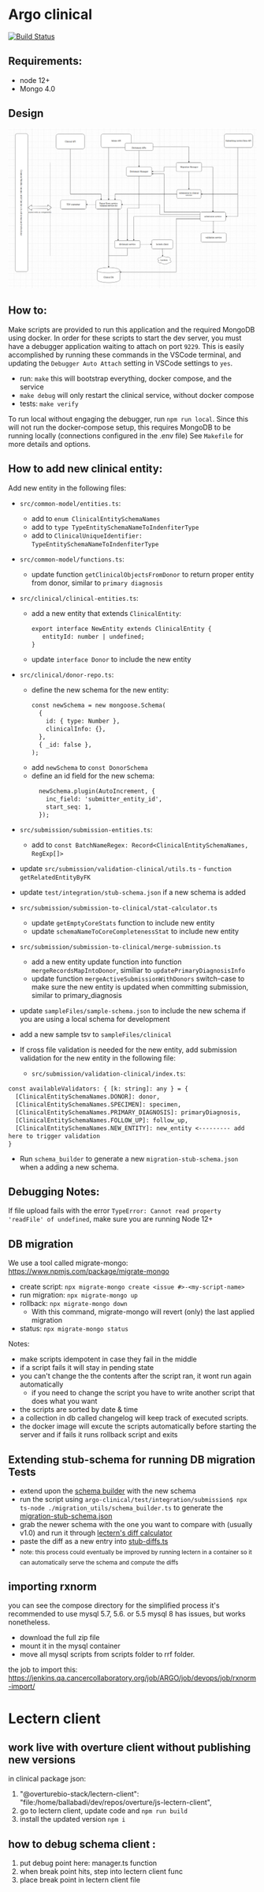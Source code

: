 # Argo clinical

[![Build Status](https://jenkins.qa.cancercollaboratory.org/buildStatus/icon?job=ARGO%2Fargo-clinical%2Fmaster)](https://jenkins.qa.cancercollaboratory.org/job/ARGO/job/argo-clinical/job/master/)

## Requirements:

- node 12+
- Mongo 4.0

## Design

![clinical Arch](./ClinicalServiceArch.png)

## How to:

Make scripts are provided to run this application and the required MongoDB using docker. In order for these scripts to start the dev server, you must have a debugger application waiting to attach on port `9229`. This is easily accomplished by running these commands in the VSCode terminal, and updating the `Debugger Auto Attach` setting in VSCode settings to `yes`.

- run: `make` this will bootstrap everything, docker compose, and the service
- `make debug` will only restart the clinical service, without docker compose
- tests: `make verify`

To run local without engaging the debugger, run `npm run local`. Since this will not run the docker-compose setup, this requires MongoDB to be running locally (connections configured in the .env file)
See `Makefile` for more details and options.

## How to add new clinical entity:

Add new entity in the following files:

- `src/common-model/entities.ts`:

  - add to `enum ClinicalEntitySchemaNames`
  - add to `type TypeEntitySchemaNameToIndenfiterType`
  - add to `ClinicalUniqueIdentifier: TypeEntitySchemaNameToIndenfiterType`

- `src/common-model/functions.ts`:

  - update function `getClinicalObjectsFromDonor` to return proper entity from donor, similar to `primary diagnosis`

- `src/clinical/clinical-entities.ts`:

  - add a new entity that extends `ClinicalEntity`:
    ```
    export interface NewEntity extends ClinicalEntity {
       entityId: number | undefined;
    }
    ```
  - update `interface Donor` to include the new entity

- `src/clinical/donor-repo.ts`:
  - define the new schema for the new entity:
    ```
    const newSchema = new mongoose.Schema(
      {
        id: { type: Number },
        clinicalInfo: {},
      },
      { _id: false },
    );
    ```
  - add `newSchema` to `const DonorSchema`
  - define an id field for the new schema:
    ```
      newSchema.plugin(AutoIncrement, {
        inc_field: 'submitter_entity_id',
        start_seq: 1,
      });
    ```
- `src/submission/submission-entities.ts`:
  - add to `const BatchNameRegex: Record<ClinicalEntitySchemaNames, RegExp[]>`
- update `src/submission/validation-clinical/utils.ts` - `function getRelatedEntityByFK`
- update `test/integration/stub-schema.json` if a new schema is added

- `src/submission/submission-to-clinical/stat-calculator.ts`

  - update `getEmptyCoreStats` function to include new entity
  - update `schemaNameToCoreCompletenessStat` to include new entity

- `src/submission/submission-to-clinical/merge-submission.ts`

  - add a new entity update function into function `mergeRecordsMapIntoDonor`, similiar to `updatePrimaryDiagnosisInfo`
  - update function `mergeActiveSubmissionWithDonors` switch-case to make sure the new entity is updated when committing submission, similar to primary_diagnosis

- update `sampleFiles/sample-schema.json` to include the new schema if you are using a local schema for development
- add a new sample tsv to `sampleFiles/clinical`

- If cross file validation is needed for the new entity, add submission validation for the new entity in the following file:

  - `src/submission/validation-clinical/index.ts`:

```
const availableValidators: { [k: string]: any } = {
  [ClinicalEntitySchemaNames.DONOR]: donor,
  [ClinicalEntitySchemaNames.SPECIMEN]: specimen,
  [ClinicalEntitySchemaNames.PRIMARY_DIAGNOSIS]: primaryDiagnosis,
  [ClinicalEntitySchemaNames.FOLLOW_UP]: follow_up,
  [ClinicalEntitySchemaNames.NEW_ENTITY]: new_entity <--------- add here to trigger validation
}
```

- Run `schema_builder` to generate a new `migration-stub-schema.json` when a adding a new schema.

## Debugging Notes:

If file upload fails with the error `TypeError: Cannot read property 'readFile' of undefined`, make sure you are running Node 12+

## DB migration

We use a tool called migrate-mongo: https://www.npmjs.com/package/migrate-mongo

- create script: `npx migrate-mongo create <issue #>-<my-script-name>`
- run migration: `npx migrate-mongo up`
- rollback: `npx migrate-mongo down`
  - With this command, migrate-mongo will revert (only) the last applied migration
- status: `npx migrate-mongo status`

Notes:

- make scripts idempotent in case they fail in the middle
- if a script fails it will stay in pending state
- you can't change the the contents after the script ran, it wont run again automatically
  - if you need to change the script you have to write another script that does what you want
- the scripts are sorted by date & time
- a collection in db called changelog will keep track of executed scripts.
- the docker image will excute the scripts automatically before starting the server and if fails it runs rollback script and exits

## Extending stub-schema for running DB migration Tests

- extend upon the [schema builder](/test/integration/submission/migration_utils/schema_builder.ts) with the new schema
- run the script using `argo-clinical/test/integration/submission$ npx ts-node ./migration_utils/schema_builder.ts` to generate the [migration-stub-schema.json](/test/integration/submission/migration-stub-schema.json)
- grab the newer schema with the one you want to compare with (usually v1.0) and run it through [lectern's diff calculator](https://github.com/overture-stack/lectern/blob/master/src/diff/DictionaryDiff.ts)
- paste the diff as a new entry into [stub-diffs.ts](test/integration/submission/migration_utils/stub-diffs.ts)
- <sub> note: this process could eventually be improved by running lectern in a container so it can automatically serve the schema and compute the diffs </sub>

## importing rxnorm

you can see the compose directory for the simplified process
it's recommended to use mysql 5.7, 5.6. or 5.5 mysql 8 has issues, but works nonetheless.

- download the full zip file
- mount it in the mysql container
- move all mysql scripts from scripts folder to rrf folder.

the job to import this: https://jenkins.qa.cancercollaboratory.org/job/ARGO/job/devops/job/rxnorm-import/

# Lectern client

## work live with overture client without publishing new versions

in clinical package json:

1. "@overturebio-stack/lectern-client": "file:/home/ballabadi/dev/repos/overture/js-lectern-client",
2. go to lectern client, update code and `npm run build`
3. install the updated version `npm i`

## how to debug schema client :

1. put debug point here: manager.ts function
2. when break point hits, step into lectern client func
3. place break point in lectern client file
